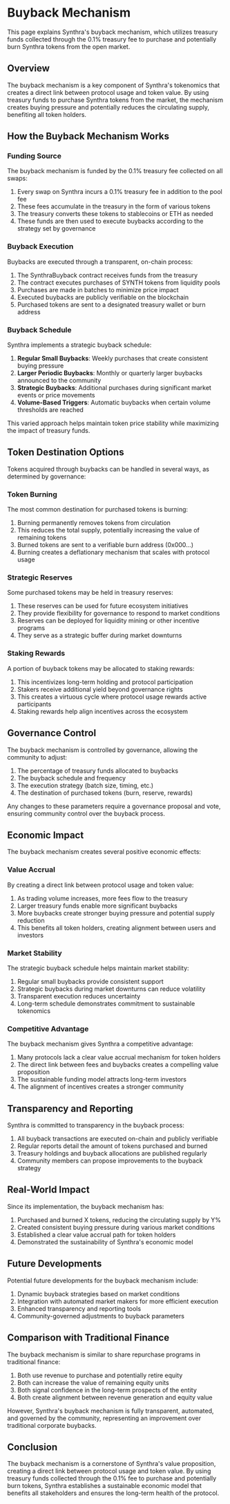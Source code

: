 # Buyback Mechanism

This page explains Synthra's buyback mechanism, which utilizes treasury funds collected through the 0.1% treasury fee to purchase and potentially burn Synthra tokens from the open market.

## Overview

The buyback mechanism is a key component of Synthra's tokenomics that creates a direct link between protocol usage and token value. By using treasury funds to purchase Synthra tokens from the market, the mechanism creates buying pressure and potentially reduces the circulating supply, benefiting all token holders.

## How the Buyback Mechanism Works

### Funding Source

The buyback mechanism is funded by the 0.1% treasury fee collected on all swaps:

1. Every swap on Synthra incurs a 0.1% treasury fee in addition to the pool fee
2. These fees accumulate in the treasury in the form of various tokens
3. The treasury converts these tokens to stablecoins or ETH as needed
4. These funds are then used to execute buybacks according to the strategy set by governance

### Buyback Execution

Buybacks are executed through a transparent, on-chain process:

1. The SynthraBuyback contract receives funds from the treasury
2. The contract executes purchases of SYNTH tokens from liquidity pools
3. Purchases are made in batches to minimize price impact
4. Executed buybacks are publicly verifiable on the blockchain
5. Purchased tokens are sent to a designated treasury wallet or burn address

### Buyback Schedule

Synthra implements a strategic buyback schedule:

1. **Regular Small Buybacks**: Weekly purchases that create consistent buying pressure
2. **Larger Periodic Buybacks**: Monthly or quarterly larger buybacks announced to the community
3. **Strategic Buybacks**: Additional purchases during significant market events or price movements
4. **Volume-Based Triggers**: Automatic buybacks when certain volume thresholds are reached

This varied approach helps maintain token price stability while maximizing the impact of treasury funds.

## Token Destination Options

Tokens acquired through buybacks can be handled in several ways, as determined by governance:

### Token Burning

The most common destination for purchased tokens is burning:

1. Burning permanently removes tokens from circulation
2. This reduces the total supply, potentially increasing the value of remaining tokens
3. Burned tokens are sent to a verifiable burn address (0x000...)
4. Burning creates a deflationary mechanism that scales with protocol usage

### Strategic Reserves

Some purchased tokens may be held in treasury reserves:

1. These reserves can be used for future ecosystem initiatives
2. They provide flexibility for governance to respond to market conditions
3. Reserves can be deployed for liquidity mining or other incentive programs
4. They serve as a strategic buffer during market downturns

### Staking Rewards

A portion of buyback tokens may be allocated to staking rewards:

1. This incentivizes long-term holding and protocol participation
2. Stakers receive additional yield beyond governance rights
3. This creates a virtuous cycle where protocol usage rewards active participants
4. Staking rewards help align incentives across the ecosystem

## Governance Control

The buyback mechanism is controlled by governance, allowing the community to adjust:

1. The percentage of treasury funds allocated to buybacks
2. The buyback schedule and frequency
3. The execution strategy (batch size, timing, etc.)
4. The destination of purchased tokens (burn, reserve, rewards)

Any changes to these parameters require a governance proposal and vote, ensuring community control over the buyback process.

## Economic Impact

The buyback mechanism creates several positive economic effects:

### Value Accrual

By creating a direct link between protocol usage and token value:

1. As trading volume increases, more fees flow to the treasury
2. Larger treasury funds enable more significant buybacks
3. More buybacks create stronger buying pressure and potential supply reduction
4. This benefits all token holders, creating alignment between users and investors

### Market Stability

The strategic buyback schedule helps maintain market stability:

1. Regular small buybacks provide consistent support
2. Strategic buybacks during market downturns can reduce volatility
3. Transparent execution reduces uncertainty
4. Long-term schedule demonstrates commitment to sustainable tokenomics

### Competitive Advantage

The buyback mechanism gives Synthra a competitive advantage:

1. Many protocols lack a clear value accrual mechanism for token holders
2. The direct link between fees and buybacks creates a compelling value proposition
3. The sustainable funding model attracts long-term investors
4. The alignment of incentives creates a stronger community

## Transparency and Reporting

Synthra is committed to transparency in the buyback process:

1. All buyback transactions are executed on-chain and publicly verifiable
2. Regular reports detail the amount of tokens purchased and burned
3. Treasury holdings and buyback allocations are published regularly
4. Community members can propose improvements to the buyback strategy

## Real-World Impact

Since its implementation, the buyback mechanism has:

1. Purchased and burned X tokens, reducing the circulating supply by Y%
2. Created consistent buying pressure during various market conditions
3. Established a clear value accrual path for token holders
4. Demonstrated the sustainability of Synthra's economic model

## Future Developments

Potential future developments for the buyback mechanism include:

1. Dynamic buyback strategies based on market conditions
2. Integration with automated market makers for more efficient execution
3. Enhanced transparency and reporting tools
4. Community-governed adjustments to buyback parameters

## Comparison with Traditional Finance

The buyback mechanism is similar to share repurchase programs in traditional finance:

1. Both use revenue to purchase and potentially retire equity
2. Both can increase the value of remaining equity units
3. Both signal confidence in the long-term prospects of the entity
4. Both create alignment between revenue generation and equity value

However, Synthra's buyback mechanism is fully transparent, automated, and governed by the community, representing an improvement over traditional corporate buybacks.

## Conclusion

The buyback mechanism is a cornerstone of Synthra's value proposition, creating a direct link between protocol usage and token value. By using treasury funds collected through the 0.1% fee to purchase and potentially burn tokens, Synthra establishes a sustainable economic model that benefits all stakeholders and ensures the long-term health of the protocol.

